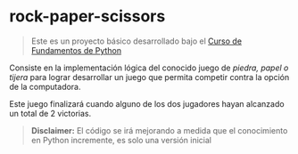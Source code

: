 # rock-paper-scissors

> Este es un proyecto básico desarrollado bajo el [Curso de Fundamentos de Python](https://platzi.com/cursos/python/)

Consiste en la implementación lógica del conocido juego de _piedra, papel o tijera_ para lograr desarrollar un juego que permita competir contra la opción de la computadora.

Este juego finalizará cuando alguno de los dos jugadores hayan alcanzado un total de 2 victorias.

> **Disclaimer:** El código se irá mejorando a medida que el conocimiento en Python incremente, es solo una versión inicial
